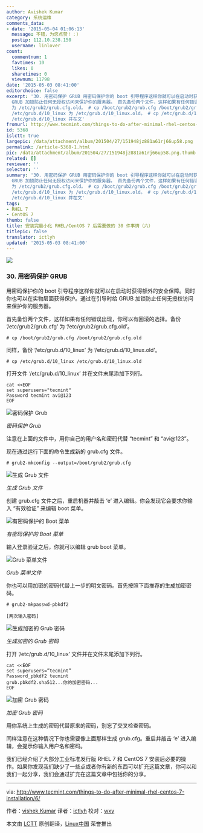 ```yaml
---
author: Avishek Kumar
category: 系统运维
comments_data:
- date: '2015-05-04 01:06:13'
  message: 不错，为您点赞！：）
  postip: 112.10.238.150
  username: linlover
count:
  commentnum: 1
  favtimes: 10
  likes: 0
  sharetimes: 0
  viewnum: 11798
date: '2015-05-03 08:41:00'
editorchoice: false
excerpt: '30. 用密码保护 GRUB 用密码保护你的 boot 引导程序这样你就可以在启动时获得额外的安全保障。同时你也可以在实物层面获得保护。通过在引导时给
  GRUB 加锁防止任何无授权访问来保护你的服务器。 首先备份两个文件，这样如果有任何错误出现，你可以有回滚的选择。备份 /etc/grub2/grub.cfg
  为 /etc/grub2/grub.cfg.old。 # cp /boot/grub2/grub.cfg /boot/grub2/grub.cfg.old  同样，备份
  /etc/grub.d/10_linux 为 /etc/grub.d/10_linux.old。 # cp /etc/grub.d/10_linux /etc/grub.d/10_linux.old  打开文件
  /etc/grub.d/10_linux 并在文'
fromurl: http://www.tecmint.com/things-to-do-after-minimal-rhel-centos-7-installation/6/
id: 5368
islctt: true
largepic: /data/attachment/album/201504/27/151948jz881a61rj66up58.png
permalink: /article-5368-1.html
pic: /data/attachment/album/201504/27/151948jz881a61rj66up58.png.thumb.jpg
related: []
reviewer: ''
selector: ''
summary: '30. 用密码保护 GRUB 用密码保护你的 boot 引导程序这样你就可以在启动时获得额外的安全保障。同时你也可以在实物层面获得保护。通过在引导时给
  GRUB 加锁防止任何无授权访问来保护你的服务器。 首先备份两个文件，这样如果有任何错误出现，你可以有回滚的选择。备份 /etc/grub2/grub.cfg
  为 /etc/grub2/grub.cfg.old。 # cp /boot/grub2/grub.cfg /boot/grub2/grub.cfg.old  同样，备份
  /etc/grub.d/10_linux 为 /etc/grub.d/10_linux.old。 # cp /etc/grub.d/10_linux /etc/grub.d/10_linux.old  打开文件
  /etc/grub.d/10_linux 并在文'
tags:
- RHEL 7
- CentOS 7
thumb: false
title: 安装完最小化 RHEL/CentOS 7 后需要做的 30 件事情（六）
titlepic: false
translator: ictlyh
updated: '2015-05-03 08:41:00'
---
```


![](/data/attachment/album/201504/27/151948jz881a61rj66up58.png)


### 30. 用密码保护 GRUB


用密码保护你的 boot 引导程序这样你就可以在启动时获得额外的安全保障。同时你也可以在实物层面获得保护。通过在引导时给 GRUB 加锁防止任何无授权访问来保护你的服务器。


首先备份两个文件，这样如果有任何错误出现，你可以有回滚的选择。备份 ‘/etc/grub2/grub.cfg’ 为 ‘/etc/grub2/grub.cfg.old’。



```
# cp /boot/grub2/grub.cfg /boot/grub2/grub.cfg.old

```

同样，备份 ‘/etc/grub.d/10\_linux’ 为 ‘/etc/grub.d/10\_linux.old’。



```
# cp /etc/grub.d/10_linux /etc/grub.d/10_linux.old

```

打开文件 ‘/etc/grub.d/10\_linux’ 并在文件末尾添加下列行。



```
cat <<EOF
set superusers="tecmint"
Password tecmint avi@123
EOF

```

![密码保护 Grub](/data/attachment/album/201505/01/214424j1sohzccl1qc0u6c.png)


*密码保护 Grub*


注意在上面的文件中，用你自己的用户名和密码代替 “tecmint” 和 “avi@123”。


现在通过运行下面的命令生成新的 grub.cfg 文件。



```
# grub2-mkconfig --output=/boot/grub2/grub.cfg

```

![生成 Grub 文件](/data/attachment/album/201505/01/214425ibzzdpi8jzi8z6xh.jpg)


*生成 Grub 文件*


创建 grub.cfg 文件之后，重启机器并敲击 ‘e’ 进入编辑。你会发现它会要求你输入 “有效验证” 来编辑 boot 菜单。


![有密码保护的 Boot 菜单](/data/attachment/album/201505/01/214426d5v50aatm52m90a8.jpg)


*有密码保护的 Boot 菜单*


输入登录验证之后，你就可以编辑 grub boot 菜单。


![Grub 菜单文件](/data/attachment/album/201505/01/214426qz7g45m5qbsm545m.jpg)


*Grub 菜单文件*


你也可以用加密的密码代替上一步的明文密码。首先按照下面推荐的生成加密密码。



```
# grub2-mkpasswd-pbkdf2

[两次输入密码]

```

![生成加密的 Grub 密码](/data/attachment/album/201505/01/214426hxzf2xtn5vtcutrj.jpg)


*生成加密的 Grub 密码*


打开 ‘/etc/grub.d/10\_linux’ 文件并在文件末尾添加下列行。



```
cat <<EOF
set superusers=”tecmint”
Password_pbkdf2 tecmint
grub.pbkdf2.sha512...你的加密密码...
EOF

```

![加密 Grub 密码](/data/attachment/album/201505/01/214427yb1eacw6zet7505b.jpg)


*加密 Grub 密码*


用你系统上生成的密码代替原来的密码，别忘了交叉检查密码。


同样注意在这种情况下你也需要像上面那样生成 grub.cfg。重启并敲击 ‘e’ 进入编辑，会提示你输入用户名和密码。


我们已经介绍了大部分工业标准发行版 RHEL 7 和 CentOS 7 安装后必要的操作。如果你发现我们缺少了一些点或者你有新的东西可以扩充这篇文章，你可以和我们一起分享，我们会通过扩充在这篇文章中包括你的分享。




---


via: <http://www.tecmint.com/things-to-do-after-minimal-rhel-centos-7-installation/6/>


作者：[vishek Kumar](http://www.tecmint.com/author/avishek/) 译者：[ictlyh](https://github.com/ictlyh) 校对：[wxy](https://github.com/wxy)


本文由 [LCTT](https://github.com/LCTT/TranslateProject) 原创翻译，[Linux中国](http://linux.cn/) 荣誉推出